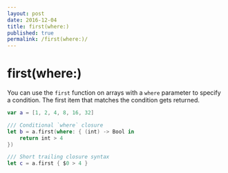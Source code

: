 ```yaml
---
layout: post
date: 2016-12-04
title: first(where:)
published: true
permalink: /first(where:)/
---
```


# first(where:)

You can use the `first` function on arrays with a `where` parameter to specify a condition. The first item that matches the condition gets returned.

```swift
var a = [1, 2, 4, 8, 16, 32]

/// Conditional `where` closure
let b = a.first(where: { (int) -> Bool in
    return int > 4
})

/// Short trailing closure syntax
let c = a.first { $0 > 4 }
```